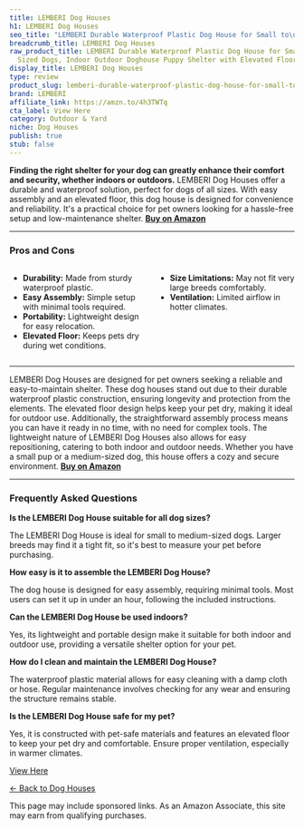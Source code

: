```yaml
---
title: LEMBERI Dog Houses
h1: LEMBERI Dog Houses
seo_title: "LEMBERI Durable Waterproof Plastic Dog House for Small to\u2026"
breadcrumb_title: LEMBERI Dog Houses
raw_product_title: LEMBERI Durable Waterproof Plastic Dog House for Small to Large
  Sized Dogs, Indoor Outdoor Doghouse Puppy Shelter with Elevated Floor, Easy to Assemble
display_title: LEMBERI Dog Houses
type: review
product_slug: lemberi-durable-waterproof-plastic-dog-house-for-small-to-large-sized-d-a44c0c9d
brand: LEMBERI
affiliate_link: https://amzn.to/4h3TWTq
cta_label: View Here
category: Outdoor & Yard
niche: Dog Houses
publish: true
stub: false
---
```


<div id="intro" class="full-width">
  <p><strong>Finding the right shelter for your dog can greatly enhance their comfort and security, whether indoors or outdoors.</strong> LEMBERI Dog Houses offer a durable and waterproof solution, perfect for dogs of all sizes. With easy assembly and an elevated floor, this dog house is designed for convenience and reliability. It's a practical choice for pet owners looking for a hassle-free setup and low-maintenance shelter. <a href="https://amzn.to/4h3TWTq" rel="nofollow sponsored noopener" target="_blank"><strong>Buy on Amazon</strong></a></p>
</div>

<hr />
<h3 id="pros-cons">Pros and Cons</h3>
<div class="pc-grid" style="display:grid;grid-template-columns:1fr 1fr;gap:16px;">
  <ul>
    <li><strong>Durability:</strong> Made from sturdy waterproof plastic.</li>
    <li><strong>Easy Assembly:</strong> Simple setup with minimal tools required.</li>
    <li><strong>Portability:</strong> Lightweight design for easy relocation.</li>
    <li><strong>Elevated Floor:</strong> Keeps pets dry during wet conditions.</li>
  </ul>
  <ul>
    <li><strong>Size Limitations:</strong> May not fit very large breeds comfortably.</li>
    <li><strong>Ventilation:</strong> Limited airflow in hotter climates.</li>
  </ul>
</div>
<hr />

<div class="full-width">
  <p>LEMBERI Dog Houses are designed for pet owners seeking a reliable and easy-to-maintain shelter. These dog houses stand out due to their durable waterproof plastic construction, ensuring longevity and protection from the elements. The elevated floor design helps keep your pet dry, making it ideal for outdoor use. Additionally, the straightforward assembly process means you can have it ready in no time, with no need for complex tools. The lightweight nature of LEMBERI Dog Houses also allows for easy repositioning, catering to both indoor and outdoor needs. Whether you have a small pup or a medium-sized dog, this house offers a cozy and secure environment. <a href="https://amzn.to/4h3TWTq" rel="nofollow sponsored noopener" target="_blank"><strong>Buy on Amazon</strong></a></p>
</div>

<hr />
<h3 id="faqs">Frequently Asked Questions</h3>

<p><strong>Is the LEMBERI Dog House suitable for all dog sizes?</strong></p>
<p>The LEMBERI Dog House is ideal for small to medium-sized dogs. Larger breeds may find it a tight fit, so it's best to measure your pet before purchasing.</p>

<p><strong>How easy is it to assemble the LEMBERI Dog House?</strong></p>
<p>The dog house is designed for easy assembly, requiring minimal tools. Most users can set it up in under an hour, following the included instructions.</p>

<p><strong>Can the LEMBERI Dog House be used indoors?</strong></p>
<p>Yes, its lightweight and portable design make it suitable for both indoor and outdoor use, providing a versatile shelter option for your pet.</p>

<p><strong>How do I clean and maintain the LEMBERI Dog House?</strong></p>
<p>The waterproof plastic material allows for easy cleaning with a damp cloth or hose. Regular maintenance involves checking for any wear and ensuring the structure remains stable.</p>

<p><strong>Is the LEMBERI Dog House safe for my pet?</strong></p>
<p>Yes, it is constructed with pet-safe materials and features an elevated floor to keep your pet dry and comfortable. Ensure proper ventilation, especially in warmer climates.</p>
<p><a class="btn" href="https://amzn.to/4h3TWTq" target="_blank" rel="nofollow sponsored noopener">View Here</a></p>
<p><a href="/roundups/outdoor-yard/dog-houses/">← Back to Dog Houses</a></p>
<aside class="disclosure">This page may include sponsored links. As an Amazon Associate, this site may earn from qualifying purchases.</aside>
